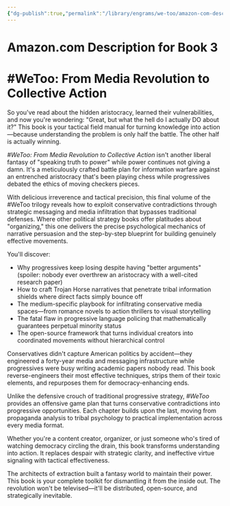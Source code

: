 ```yaml
---
{"dg-publish":true,"permalink":"/library/engrams/we-too/amazon-com-description-for-book-3/","tags":["DC/Apocalypse"]}
---
```


# Amazon.com Description for Book 3
# #WeToo: From Media Revolution to Collective Action

So you've read about the hidden aristocracy, learned their vulnerabilities, and now you're wondering: "Great, but what the hell do I actually DO about it?" This book is your tactical field manual for turning knowledge into action—because understanding the problem is only half the battle. The other half is actually winning.

_#WeToo: From Media Revolution to Collective Action_ isn't another liberal fantasy of "speaking truth to power" while power continues not giving a damn. It's a meticulously crafted battle plan for information warfare against an entrenched aristocracy that's been playing chess while progressives debated the ethics of moving checkers pieces.

With delicious irreverence and tactical precision, this final volume of the #WeToo trilogy reveals how to exploit conservative contradictions through strategic messaging and media infiltration that bypasses traditional defenses. Where other political strategy books offer platitudes about "organizing," this one delivers the precise psychological mechanics of narrative persuasion and the step-by-step blueprint for building genuinely effective movements.

You'll discover:

- Why progressives keep losing despite having "better arguments" (spoiler: nobody ever overthrew an aristocracy with a well-cited research paper)
- How to craft Trojan Horse narratives that penetrate tribal information shields where direct facts simply bounce off
- The medium-specific playbook for infiltrating conservative media spaces—from romance novels to action thrillers to visual storytelling
- The fatal flaw in progressive language policing that mathematically guarantees perpetual minority status
- The open-source framework that turns individual creators into coordinated movements without hierarchical control

Conservatives didn't capture American politics by accident—they engineered a forty-year media and messaging infrastructure while progressives were busy writing academic papers nobody read. This book reverse-engineers their most effective techniques, strips them of their toxic elements, and repurposes them for democracy-enhancing ends.

Unlike the defensive crouch of traditional progressive strategy, _#WeToo_ provides an offensive game plan that turns conservative contradictions into progressive opportunities. Each chapter builds upon the last, moving from propaganda analysis to tribal psychology to practical implementation across every media format.

Whether you're a content creator, organizer, or just someone who's tired of watching democracy circling the drain, this book transforms understanding into action. It replaces despair with strategic clarity, and ineffective virtue signaling with tactical effectiveness.

The architects of extraction built a fantasy world to maintain their power. This book is your complete toolkit for dismantling it from the inside out. The revolution won't be televised—it'll be distributed, open-source, and strategically inevitable.
